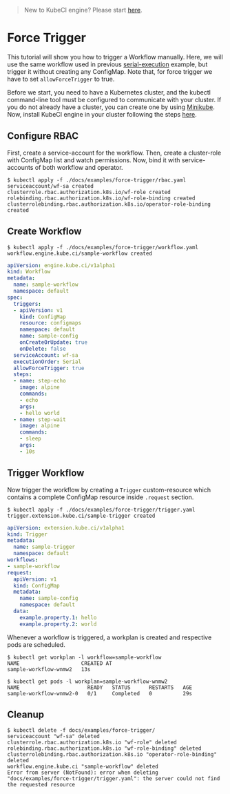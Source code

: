 > New to KubeCI engine? Please start [here](/docs/concepts/README.md).

# Force Trigger

This tutorial will show you how to trigger a Workflow manually. Here, we will use the same workflow used in previous [serial-execution](serial_execution.md) example, but trigger it without creating any ConfigMap. Note that, for force trigger we have to set `allowForceTrigger` to true.

Before we start, you need to have a Kubernetes cluster, and the kubectl command-line tool must be configured to communicate with your cluster. If you do not already have a cluster, you can create one by using [Minikube](https://github.com/kubernetes/minikube). Now, install KubeCI engine in your cluster following the steps [here](/docs/setup/install.md).

## Configure RBAC

First, create a service-account for the workflow. Then, create a cluster-role with ConfigMap list and watch permissions. Now, bind it with service-accounts of both workflow and operator.

```console
$ kubectl apply -f ./docs/examples/force-trigger/rbac.yaml
serviceaccount/wf-sa created
clusterrole.rbac.authorization.k8s.io/wf-role created
rolebinding.rbac.authorization.k8s.io/wf-role-binding created
clusterrolebinding.rbac.authorization.k8s.io/operator-role-binding created
```

## Create Workflow

```console
$ kubectl apply -f ./docs/examples/force-trigger/workflow.yaml 
workflow.engine.kube.ci/sample-workflow created
```

```yaml
apiVersion: engine.kube.ci/v1alpha1
kind: Workflow
metadata:
  name: sample-workflow
  namespace: default
spec:
  triggers:
  - apiVersion: v1
    kind: ConfigMap
    resource: configmaps
    namespace: default
    name: sample-config
    onCreateOrUpdate: true
    onDelete: false
  serviceAccount: wf-sa
  executionOrder: Serial
  allowForceTrigger: true
  steps:
  - name: step-echo
    image: alpine
    commands:
    - echo
    args:
    - hello world
  - name: step-wait
    image: alpine
    commands:
    - sleep
    args:
    - 10s
```

## Trigger Workflow

Now trigger the workflow by creating a `Trigger` custom-resource which contains a complete ConfigMap resource inside `.request` section.

```console
$ kubectl apply -f ./docs/examples/force-trigger/trigger.yaml
trigger.extension.kube.ci/sample-trigger created
```

```yaml
apiVersion: extension.kube.ci/v1alpha1
kind: Trigger
metadata:
  name: sample-trigger
  namespace: default
workflows:
- sample-workflow
request:
  apiVersion: v1
  kind: ConfigMap
  metadata:
    name: sample-config
    namespace: default
  data:
    example.property.1: hello
    example.property.2: world
```

Whenever a workflow is triggered, a workplan is created and respective pods are scheduled.

```console
$ kubectl get workplan -l workflow=sample-workflow
NAME                    CREATED AT
sample-workflow-wnmw2   13s
```

```console
$ kubectl get pods -l workplan=sample-workflow-wnmw2
NAME                      READY   STATUS      RESTARTS   AGE
sample-workflow-wnmw2-0   0/1     Completed   0          29s
```

## Cleanup

```console
$ kubectl delete -f docs/examples/force-trigger/
serviceaccount "wf-sa" deleted
clusterrole.rbac.authorization.k8s.io "wf-role" deleted
rolebinding.rbac.authorization.k8s.io "wf-role-binding" deleted
clusterrolebinding.rbac.authorization.k8s.io "operator-role-binding" deleted
workflow.engine.kube.ci "sample-workflow" deleted
Error from server (NotFound): error when deleting "docs/examples/force-trigger/trigger.yaml": the server could not find the requested resource
```
